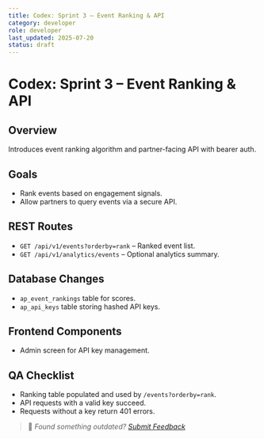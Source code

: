 ```yaml
---
title: Codex: Sprint 3 – Event Ranking & API
category: developer
role: developer
last_updated: 2025-07-20
status: draft
---
```

# Codex: Sprint 3 – Event Ranking & API

## Overview
Introduces event ranking algorithm and partner-facing API with bearer auth.

## Goals
- Rank events based on engagement signals.
- Allow partners to query events via a secure API.

## REST Routes
- `GET /api/v1/events?orderby=rank` – Ranked event list.
- `GET /api/v1/analytics/events` – Optional analytics summary.

## Database Changes
- `ap_event_rankings` table for scores.
- `ap_api_keys` table storing hashed API keys.

## Frontend Components
- Admin screen for API key management.

## QA Checklist
- Ranking table populated and used by `/events?orderby=rank`.
- API requests with a valid key succeed.
- Requests without a key return 401 errors.

> 💬 *Found something outdated? [Submit Feedback](feedback.md)*
